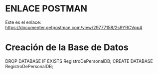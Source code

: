 # ENLACE POSTMAN

Este es el enlace:
https://documenter.getpostman.com/view/29777158/2s9YRCVqp4

# Creación de la Base de Datos

DROP DATABASE IF EXISTS RegistroDePersonalDB;
CREATE DATABASE RegistroDePersonalDB;
